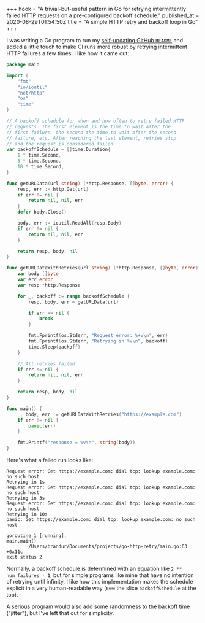 +++
hook = "A trivial-but-useful pattern in Go for retrying intermittently failed HTTP requests on a pre-configured backoff schedule."
published_at = 2020-08-29T01:54:50Z
title = "A simple HTTP retry and backoff loop in Go"
+++

I was writing a Go program to run my [self-updating GitHub `README`](https://github.com/brandur) and added a little touch to make CI runs more robust by retrying intermittent HTTP failures a few times. I like how it came out:

``` go
package main

import (
	"fmt"
	"io/ioutil"
	"net/http"
	"os"
	"time"
)

// A backoff schedule for when and how often to retry failed HTTP
// requests. The first element is the time to wait after the
// first failure, the second the time to wait after the second
// failure, etc. After reaching the last element, retries stop
// and the request is considered failed.
var backoffSchedule = []time.Duration{
	1 * time.Second,
	3 * time.Second,
	10 * time.Second,
}

func getURLData(url string) (*http.Response, []byte, error) {
	resp, err := http.Get(url)
	if err != nil {
		return nil, nil, err
	}
	defer body.Close()

	body, err := ioutil.ReadAll(resp.Body)
	if err != nil {
		return nil, nil, err
	}

	return resp, body, nil
}

func getURLDataWithRetries(url string) (*http.Response, []byte, error) {
	var body []byte
	var err error
	var resp *http.Response

	for _, backoff := range backoffSchedule {
		resp, body, err = getURLData(url)

		if err == nil {
			break
		}

		fmt.Fprintf(os.Stderr, "Request error: %+v\n", err)
		fmt.Fprintf(os.Stderr, "Retrying in %v\n", backoff)
		time.Sleep(backoff)
	}

	// All retries failed
	if err != nil {
		return nil, nil, err
	}

	return resp, body, nil
}

func main() {
	_, body, err := getURLDataWithRetries("https://example.com")
	if err != nil {
		panic(err)
	}

	fmt.Printf("response = %v\n", string(body))
}
```

Here's what a failed run looks like:

```
Request error: Get https://example.com: dial tcp: lookup example.com: no such host
Retrying in 1s
Request error: Get https://example.com: dial tcp: lookup example.com: no such host
Retrying in 3s
Request error: Get https://example.com: dial tcp: lookup example.com: no such host
Retrying in 10s
panic: Get https://example.com: dial tcp: lookup example.com: no such host

goroutine 1 [running]:
main.main()
        /Users/brandur/Documents/projects/go-http-retry/main.go:63 +0x11c
exit status 2
```

Normally, a backoff schedule is determined with an equation like `2 ** num_failures - 1`, but for simple programs like mine that have no intention of retrying until infinity, I like how this implementation makes the schedule explicit in a very human-readable way (see the slice `backoffSchedule` at the top).

A serious program would also add some randomness to the backoff time ("jitter"), but I've left that out for simplicity.
